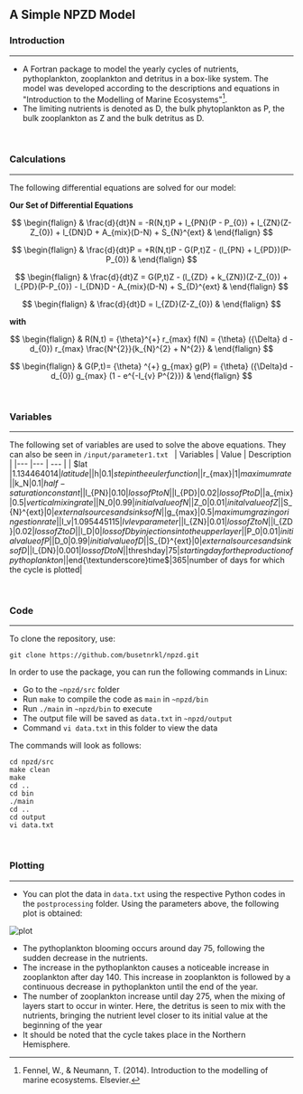 ## A Simple NPZD Model

### Introduction
---
- A Fortran package to model the yearly cycles of nutrients, pythoplankton, zooplankton and detritus in a box-like system. The model was developed according to the descriptions and equations in "Introduction to the Modelling of Marine Ecosystems"[^1].
- The limiting nutrients is denoted as D, the bulk phytoplankton as P, the bulk zooplankton as Z and the bulk detritus as D.

&nbsp;

### Calculations
---
The following differential equations are solved for our model:

**Our Set of Differential Equations**

$$
\begin{flalign}
& \frac{d}{dt}N = -R(N,t)P + l_{PN}(P - P_{0}) + l_{ZN}(Z-Z_{0}) + l_{DN}D + A_{mix}(D-N) + S_{N}^{ext}  &
\end{flalign}
$$

$$
\begin{flalign}
& \frac{d}{dt}P = +R(N,t)P - G(P,t)Z - (l_{PN} + l_{PD})(P-P_{0})  &
\end{flalign}
$$

$$
\begin{flalign}
& \frac{d}{dt}Z = G(P,t)Z - (l_{ZD} + k_{ZN})(Z-Z_{0}) + l_{PD}(P-P_{0}) - l_{DN}D - A_{mix}(D-N) + S_{D}^{ext} &
\end{flalign}
$$

$$
\begin{flalign}
& \frac{d}{dt}D = l_{ZD}(Z-Z_{0})  &
\end{flalign}
$$

**with** 

$$
\begin{flalign}
& R(N,t) = {\theta}^{+} r_{max} f(N) = {\theta} ({\Delta} d - d_{0}) r_{max} \frac{N^{2}}{k_{N}^{2} + N^{2}}  &
\end{flalign}
$$

$$
\begin{flalign}
& G(P,t)= {\theta} ^{+} g_{max} g(P) = {\theta} ({\Delta}d -d_{0}) g_{max} (1 - e^{-I_{v} P^{2}})  &
\end{flalign}
$$

&nbsp;


### Variables
---
The following set of variables are used to solve the above equations. They can also be seen in `/input/parameter1.txt `
| Variables | Value | Description |
|--- |--- | --- |
| $lat $| 1.134464014 |  latitude|
|$h$|0.1|step in the euler function|
|$r_{max}$|1|maximum rate|
|$k_N$|0.1|half-saturation constant|
|$l_{PN}$|0.10|loss of P to N|
|$l_{PD}$|0.02|loss of P to D|
|$a_{mix}$|0.5|vertical mixing rate|
|$N_0$|0.99|initial value of N|
|$Z_0$|0.01|inital value of Z|
|$S_{N}^{ext}$|0|external sources and sinks of N|
|$g_{max}$|0.5|maximum grazing or ingestion rate|
|$I_v$|1.095445115|Ivlev parameter|
|$l_{ZN}$|0.01|loss of Z to N|
|$l_{ZD}$|0.02|loss of Z to D|
|$l_D$|0|loss of D by injections into the upper layer|
|$P_0$|0.01|initial value of P|
|$D_0$|0.99|initial value of D|
|$S_{D}^{ext}$|0|external sources and sinks of D|
|$l_{DN}$|0.001|loss of D to N|
|$threshday$|75|starting day for the production of pythoplankton|
|$end{\textunderscore}time$|365|number of days for which the cycle is plotted|


&nbsp;


### Code
---
To clone the repository, use:
```
git clone https://github.com/busetnrkl/npzd.git
```

In order to use the package, you can run the following commands in Linux:
- Go to the `~npzd/src` folder
- Run `make` to compile the code as `main` in  `~npzd/bin`
- Run `./main` in `~npzd/bin` to execute
- The output file will be saved as `data.txt` in `~npzd/output`
- Command `vi data.txt` in this folder to view the data
  
The commands will look as follows:
```
cd npzd/src
make clean
make
cd ..
cd bin
./main
cd ..
cd output
vi data.txt
```

&nbsp;

### Plotting
---
- You can plot the data in `data.txt` using the respective Python codes in the `postprocessing` folder. Using the parameters above, the following plot is obtained:

![plot](https://github.com/busetnrkl/npzd/assets/142319799/9cc3b9ca-356b-4615-bd8b-6871f3fb4f02)


- The pythoplankton blooming occurs around day 75, following the sudden decrease in the nutrients.
- The increase in the pythoplankton causes a noticeable increase in zooplankton after day 140. This increase in zooplankton is followed by a continuous decrease in pythoplankton until the end of the year.
- The number of zooplankton increase until day 275, when the mixing of layers start to occur in winter. Here, the detritus is seen to mix with the nutrients, bringing the nutrient level closer to its initial value at the beginning of the year
- It should be noted that the cycle takes place in the Northern Hemisphere.

[^1]: Fennel, W., & Neumann, T. (2014). Introduction to the modelling of marine ecosystems. Elsevier.
